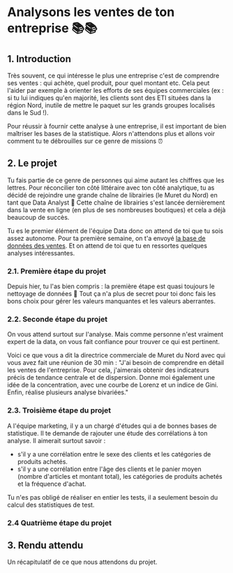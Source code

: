 # Analysons les ventes de ton entreprise 📚📚

## 1. Introduction
Très souvent, ce qui intéresse le plus une entreprise c'est de comprendre ses ventes : qui achète, quel produit, pour quel montant etc. Cela peut l'aider par exemple à orienter les efforts de ses équipes commerciales (ex : si tu lui indiques qu'en majorité, les clients sont des ETI situées dans la région Nord, inutile de mettre le paquet sur les grands groupes localisés dans le Sud !). 

Pour réussir à fournir cette analyse à une entreprise, il est important de bien maîtriser les bases de la statistique. Alors n'attendons plus et allons voir comment tu te débrouilles sur ce genre de missions ⏰

## 2. Le projet

Tu fais partie de ce genre de personnes qui aime autant les chiffres que les lettres. Pour réconcilier ton côté littéraire avec ton côté analytique, tu as décidé de rejoindre une grande chaîne de librairies (le Muret du Nord) en tant que Data Analyst 🤝 Cette chaîne de librairies s'est lancée dernièrement dans la vente en ligne (en plus de ses nombreuses boutiques) et cela a déjà beaucoup de succès.

Tu es le premier élément de l'équipe Data donc on attend de toi que tu sois assez autonome. Pour ta première semaine, on t'a envoyé [la base de données des ventes](https://drive.google.com/file/d/1drWOC36nf61q5LAxV5R6j0BHgso6_rs1/view?usp=sharing). Et on attend de toi que tu en ressortes quelques analyses intéressantes.

### 2.1. Première étape du projet
Depuis hier, tu l'as bien compris : la première étape est quasi toujours le nettoyage de données 🧹 Tout ça n'a plus de secret pour toi donc fais les bons choix pour gérer les valeurs manquantes et les valeurs aberrantes.

### 2.2. Seconde étape du projet
On vous attend surtout sur l'analyse. Mais comme personne n'est vraiment expert de la data, on vous fait confiance pour trouver ce qui est pertinent. 

Voici ce que vous a dit la directrice commerciale de Muret du Nord avec qui vous avez fait une réunion de 30 min :
"J'ai besoin de comprendre en détail les ventes de l'entreprise. Pour cela, j'aimerais obtenir des indicateurs précis de tendance centrale et de dispersion. Donne moi également une idée de la concentration, avec une courbe de Lorenz et un indice de Gini. Enfin, réalise plusieurs analyse bivariées."

### 2.3. Troisième étape du projet
A l'équipe marketing, il y a un chargé d'études qui a de bonnes bases de statistique. Il te demande de rajouter une étude des corrélations à ton analyse. Il aimerait surtout savoir : 
- s'il y a une corrélation entre le sexe des clients et les catégories de produits achetés. 
- s'il y a une corrélation entre l'âge des clients et le panier moyen (nombre d'articles et montant total), les catégories de produits achetés et la fréquence d'achat.

Tu n'es pas obligé de réaliser en entier les tests, il a seulement besoin du calcul des statistiques de test.

### 2.4 Quatrième étape du projet



## 3. Rendu attendu
 Un récapitulatif de ce que nous attendons du projet.
